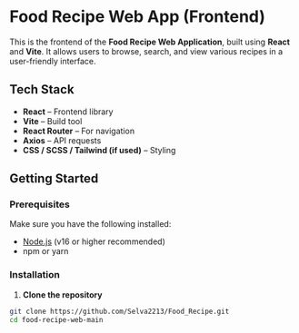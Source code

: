 # Food Recipe Web App (Frontend)

This is the frontend of the **Food Recipe Web Application**, built using **React** and **Vite**. It allows users to browse, search, and view various recipes in a user-friendly interface.

##  Tech Stack

- **React** – Frontend library
- **Vite** – Build tool
- **React Router** – For navigation
- **Axios** – API requests
- **CSS / SCSS / Tailwind (if used)** – Styling

##  Getting Started

### Prerequisites

Make sure you have the following installed:

- [Node.js](https://nodejs.org/) (v16 or higher recommended)
- npm or yarn

### Installation

1. **Clone the repository**

```bash
git clone https://github.com/Selva2213/Food_Recipe.git
cd food-recipe-web-main
